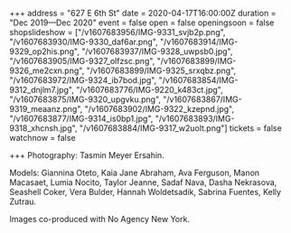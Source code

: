 +++
address = "627 E 6th St"
date = 2020-04-17T16:00:00Z
duration = "Dec 2019—Dec 2020"
event = false
open = false
openingsoon = false
shopslideshow = ["/v1607683956/IMG-9331_svjb2p.png", "/v1607683930/IMG-9330_daf6ar.png", "/v1607683914/IMG-9329_op2his.png", "/v1607683937/IMG-9328_uwpsb0.jpg", "/v1607683905/IMG-9327_olfzsc.png", "/v1607683899/IMG-9326_me2cxn.png", "/v1607683899/IMG-9325_srxqbz.png", "/v1607683972/IMG-9324_ib7bod.jpg", "/v1607683854/IMG-9312_dnjlm7.jpg", "/v1607683776/IMG-9220_k483ct.jpg", "/v1607683875/IMG-9320_upgvku.png", "/v1607683867/IMG-9319_meaanz.png", "/v1607683902/IMG-9322_kzepnd.jpg", "/v1607683877/IMG-9314_is0bp1.jpg", "/v1607683893/IMG-9318_xhcnsh.jpg", "/v1607683884/IMG-9317_w2uolt.png"]
tickets = false
watchnow = false

+++
Photography: Tasmin Meyer Ersahin.

Models: Giannina Oteto, Kaia Jane Abraham, Ava Ferguson, Manon Macasaet, Lumia Nocito, Taylor Jeanne, Sadaf Nava, Dasha Nekrasova, Seashell Coker, Vera Bulder, Hannah Woldetsadik, Sabrina Fuentes, Kelly Zutrau.

Images co-produced with No Agency New York.